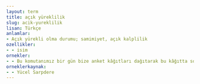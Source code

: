 ```yaml
---
layout: term
title: açık yüreklilik
slug: acik-yureklilik
lisan: Türkçe
anlamlar:
- Açık yürekli olma durumu; samimiyet, açık kalplilik
ozellikler:
- - isim
ornekler:
- - Bu komutanımız bir gün bize anket kâğıtları dağıtarak bu kâğıtta sorulan sorulara açık yüreklilikle, çekinmeden cevap vermemizi söyledi.
orneklerkaynak:
- - Yücel Sarpdere
---
```

